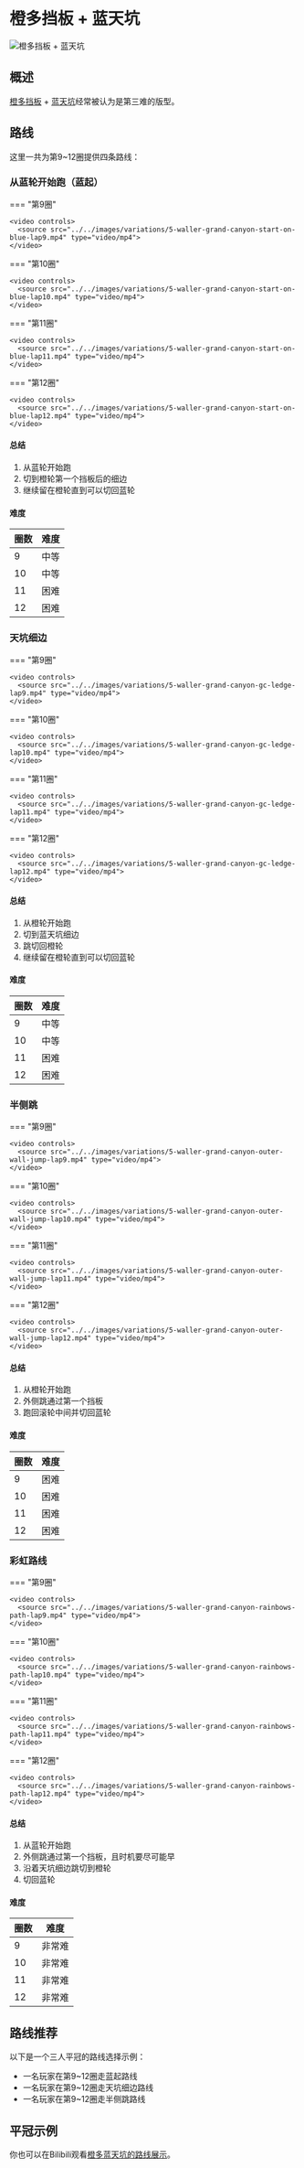 # 橙多挡板 + 蓝天坑

![橙多挡板 + 蓝天坑](../images/variations/5-waller-grand-canyon.jpg)

## 概述

[橙多挡板](../rolls/5-waller.zh.md) + [蓝天坑](../rolls/grand-canyon.zh.md)经常被认为是第三难的版型。

## 路线

这里一共为第9~12圈提供四条路线：

### 从蓝轮开始跑（蓝起）

=== "第9圈"

    <video controls>
      <source src="../../images/variations/5-waller-grand-canyon-start-on-blue-lap9.mp4" type="video/mp4">
    </video>

=== "第10圈"

    <video controls>
      <source src="../../images/variations/5-waller-grand-canyon-start-on-blue-lap10.mp4" type="video/mp4">
    </video>

=== "第11圈"

    <video controls>
      <source src="../../images/variations/5-waller-grand-canyon-start-on-blue-lap11.mp4" type="video/mp4">
    </video>

=== "第12圈"

    <video controls>
      <source src="../../images/variations/5-waller-grand-canyon-start-on-blue-lap12.mp4" type="video/mp4">
    </video>

#### 总结

1. 从蓝轮开始跑
2. 切到橙轮第一个挡板后的细边
3. 继续留在橙轮直到可以切回蓝轮

#### 难度

| 圈数 | 难度 |
| ----- | ---------- |
| 9     | 中等     |
| 10    | 中等     |
| 11    | 困难       |
| 12    | 困难       |

### 天坑细边

=== "第9圈"

    <video controls>
      <source src="../../images/variations/5-waller-grand-canyon-gc-ledge-lap9.mp4" type="video/mp4">
    </video>

=== "第10圈"

    <video controls>
      <source src="../../images/variations/5-waller-grand-canyon-gc-ledge-lap10.mp4" type="video/mp4">
    </video>

=== "第11圈"

    <video controls>
      <source src="../../images/variations/5-waller-grand-canyon-gc-ledge-lap11.mp4" type="video/mp4">
    </video>

=== "第12圈"

    <video controls>
      <source src="../../images/variations/5-waller-grand-canyon-gc-ledge-lap12.mp4" type="video/mp4">
    </video>

#### 总结

1. 从橙轮开始跑
2. 切到蓝天坑细边
3. 跳切回橙轮
4. 继续留在橙轮直到可以切回蓝轮

#### 难度

| 圈数 | 难度 |
| ----- | ---------- |
| 9     | 中等     |
| 10    | 中等     |
| 11    | 困难       |
| 12    | 困难       |

### 半侧跳

=== "第9圈"

    <video controls>
      <source src="../../images/variations/5-waller-grand-canyon-outer-wall-jump-lap9.mp4" type="video/mp4">
    </video>

=== "第10圈"

    <video controls>
      <source src="../../images/variations/5-waller-grand-canyon-outer-wall-jump-lap10.mp4" type="video/mp4">
    </video>

=== "第11圈"

    <video controls>
      <source src="../../images/variations/5-waller-grand-canyon-outer-wall-jump-lap11.mp4" type="video/mp4">
    </video>

=== "第12圈"

    <video controls>
      <source src="../../images/variations/5-waller-grand-canyon-outer-wall-jump-lap12.mp4" type="video/mp4">
    </video>

#### 总结

1. 从橙轮开始跑
2. 外侧跳通过第一个挡板
3. 跑回滚轮中间并切回蓝轮

#### 难度

| 圈数 | 难度 |
| ----- | ---------- |
| 9     | 困难       |
| 10    | 困难       |
| 11    | 困难       |
| 12    | 困难       |

### 彩虹路线

=== "第9圈"

    <video controls>
      <source src="../../images/variations/5-waller-grand-canyon-rainbows-path-lap9.mp4" type="video/mp4">
    </video>

=== "第10圈"

    <video controls>
      <source src="../../images/variations/5-waller-grand-canyon-rainbows-path-lap10.mp4" type="video/mp4">
    </video>

=== "第11圈"

    <video controls>
      <source src="../../images/variations/5-waller-grand-canyon-rainbows-path-lap11.mp4" type="video/mp4">
    </video>

=== "第12圈"

    <video controls>
      <source src="../../images/variations/5-waller-grand-canyon-rainbows-path-lap12.mp4" type="video/mp4">
    </video>

#### 总结

1. 从蓝轮开始跑
2. 外侧跳通过第一个挡板，且时机要尽可能早
3. 沿着天坑细边跳切到橙轮
4. 切回蓝轮

#### 难度

| 圈数 | 难度 |
| ----- | ---------- |
| 9     | 非常难  |
| 10    | 非常难  |
| 11    | 非常难  |
| 12    | 非常难  |

## 路线推荐

以下是一个三人平冠的路线选择示例：

* 一名玩家在第9~12圈走蓝起路线
* 一名玩家在第9~12圈走天坑细边路线
* 一名玩家在第9~12圈走半侧跳路线

## 平冠示例

你也可以在Bilibili观看[橙多蓝天坑的路线展示](https://www.bilibili.com/video/BV1PB4y1i7fh/?p=7)。

